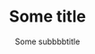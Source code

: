 ---
title: Some title
subtitle: Some subbbbtitle
width: full
navbar:
  sticky: false
  transparent: true
  transparent_color: light
header:
  layout: 1-1 # Options: left, center, 1-1, 1-2, 1-3 or 2-3
  background_color: "linear-gradient(to right bottom, rgb(18, 70, 214) 15%, rgb(93, 21, 208) 50%, rgb(108, 20, 204) 80%)"
  # background_image: Working-Space.jpg
  # background_align: center-center
  # background_overlay: "linear-gradient(to right bottom,rgba(28, 54, 191, 0.85) 15%,rgba(27, 51, 191, 0.8) 50%,rgba(67, 27, 191, 0.8) 80%)"
  color: light
  # section_size: large
  heading_size: medium
  height: full
  parallax: true
  container: xsmall
  content:
    block: block-search
    # title: false
---
